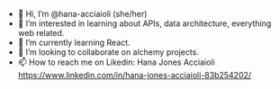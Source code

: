 - 👋 Hi, I’m @hana-acciaioli (she/her)
- 👀 I’m interested in learning about APIs, data architecture, everything web related.
- 🌱 I’m currently learning React.
- 💞️ I’m looking to collaborate on alchemy projects.
- 📫 How to reach me on Likedin: Hana Jones Acciaioli https://www.linkedin.com/in/hana-jones-acciaioli-83b254202/

<!---
hana-acciaioli/hana-acciaioli is a ✨ special ✨ repository because its `README.md` (this file) appears on your GitHub profile.
You can click the Preview link to take a look at your changes.
--->
